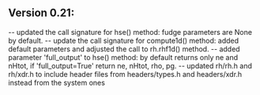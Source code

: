 Version 0.21:
-------------

-- updated the call signature for hse() method: fudge parameters are None by default.
-- update the call signature for compute1d() method: added default parameters and adjusted the call to rh.rhf1d() method.
-- added parameter 'full_output' to hse() method: by default returns only ne and nHtot, if 'full_output=True' return ne, nHtot, rho, pg.
-- updated rh/rh.h and rh/xdr.h to include header files from headers/types.h and headers/xdr.h instead from the system ones